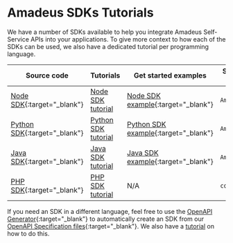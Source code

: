 # Amadeus SDKs Tutorials

We have a number of SDKs available to help you integrate Amadeus Self-Service APIs into your applications. To give more context to how each of the SDKs can be used, we also have a dedicated tutorial per programming language.

| **Source code** | **Tutorials** | **Get started examples** |**Support by** |
| ----------- | ----------- | ----------- | ----------- |
| [Node SDK](https://github.com/amadeus4dev/amadeus-node){:target="\_blank"}| [Node SDK tutorial](node.md) | [Node SDK example](https://github.com/amadeus4dev/amadeus-node-getting-started){:target="\_blank"} | `Amadeus` |
| [Python SDK](https://github.com/amadeus4dev/amadeus-python){:target="\_blank"}| [Python SDK tutorial](python.md)| [Python SDK example](https://github.com/amadeus4dev/amadeus-python-getting-started){:target="\_blank"} | `Amadeus`|
| [Java SDK](https://github.com/amadeus4dev/amadeus-node){:target="\_blank"}| [Java SDK tutorial](java.md) | [Java SDK example](https://github.com/amadeus4dev/amadeus-java-getting-started){:target="\_blank"}| `Amadeus` |
| [PHP SDK](https://github.com/amadeus4dev-examples/amadeus-php){:target="\_blank"}| [PHP SDK tutorial](php.md) | N/A | `community` |

If you need an SDK in a different language, feel free to use the [OpenAPI Generator](https://openapi-generator.tech/){:target="\_blank"} to automatically create an SDK from our [OpenAPI Specification files](https://github.com/amadeus4dev/amadeus-open-api-specification){:target="\_blank"}. We also have a [tutorial](openapi-generator.md) on how to do this.
